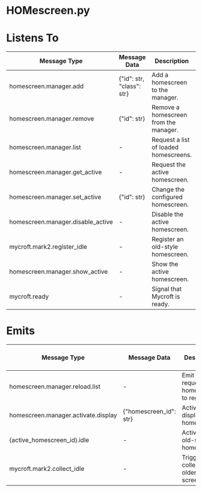 # HOMescreen.py

# Listens To
| Message Type                    | Message Data                        | Description                                 | Response Type(s)                  |
|---------------------------------|------------------------------------|---------------------------------------------|------------------------------------|
| homescreen.manager.add          | {"id": str, "class": str}          | Add a homescreen to the manager.            | -                                |
| homescreen.manager.remove       | {"id": str}                        | Remove a homescreen from the manager.       | -                                |
| homescreen.manager.list         | -                                  | Request a list of loaded homescreens.       | homescreen.manager.list.response |
| homescreen.manager.get_active   | -                                  | Request the active homescreen.              | homescreen.manager.get_active.response |
| homescreen.manager.set_active   | {"id": str}                        | Change the configured homescreen.           | -                                |
| homescreen.manager.disable_active | -                                | Disable the active homescreen.              | -                                |
| mycroft.mark2.register_idle     | -                                  | Register an old-style homescreen.           | -                                |
| homescreen.manager.show_active  | -                                  | Show the active homescreen.                 | -                                |
| mycroft.ready                   | -                                  | Signal that Mycroft is ready.               | homescreen.manager.show_active      |

# Emits
| Message Type                    | Message Data                        | Description                                 | In Response to          |
|---------------------------------|------------------------------------|---------------------------------------------|--------------------------|
| homescreen.manager.reload.list  | -                                  | Emit a request for homescreens to register.  | -                        |
| homescreen.manager.activate.display | {"homescreen_id": str}           | Activate and display a homescreen.          | -                        |
| {active_homescreen_id}.idle     | -                                  | Activate an old-style homescreen.           | -                        |
| mycroft.mark2.collect_idle      | -                                  | Trigger collection of older resting screens.| -                        |

